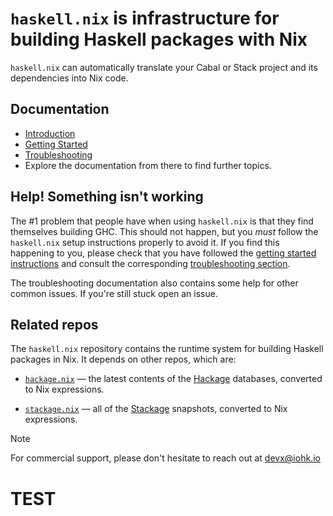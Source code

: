 # `haskell.nix` is infrastructure for building Haskell packages with Nix

`haskell.nix` can automatically translate your Cabal or Stack project and
its dependencies into Nix code.

## Documentation

- [Introduction](https://input-output-hk.github.io/haskell.nix/index.html)
- [Getting Started](https://input-output-hk.github.io/haskell.nix/tutorials/getting-started)
- [Troubleshooting](https://input-output-hk.github.io/haskell.nix/troubleshooting)
- Explore the documentation from there to find further topics.

## Help! Something isn't working

The #1 problem that people have when using `haskell.nix` is that they find themselves building GHC.
This should not happen, but you *must* follow the `haskell.nix` setup instructions properly to avoid it.
If you find this happening to you, please check that you have followed the 
[getting started instructions](https://input-output-hk.github.io/haskell.nix/tutorials/getting-started#setting-up-the-binary-cache) and
consult the corresponding [troubleshooting section](https://input-output-hk.github.io/haskell.nix/troubleshooting#why-am-i-building-ghc).

The troubleshooting documentation also contains some help for other common issues. If you're still stuck open an issue.

## Related repos

The `haskell.nix` repository contains the runtime system for building
Haskell packages in Nix. It depends on other repos, which are:

- [`hackage.nix`](https://github.com/input-output-hk/hackage.nix) — the latest contents of the [Hackage](https://hackage.haskell.org/) databases, converted to Nix expressions.

- [`stackage.nix`](https://github.com/input-output-hk/stackage.nix) — all of the [Stackage](https://www.stackage.org/) snapshots, converted to Nix expressions.

> [!NOTE]
> For commercial support, please don't hesitate to reach out at devx@iohk.io

# TEST
